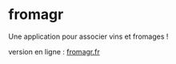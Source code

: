 # fromagr

Une application pour associer vins et fromages !

version en ligne : [fromagr.fr](https://fromagr.fr)
